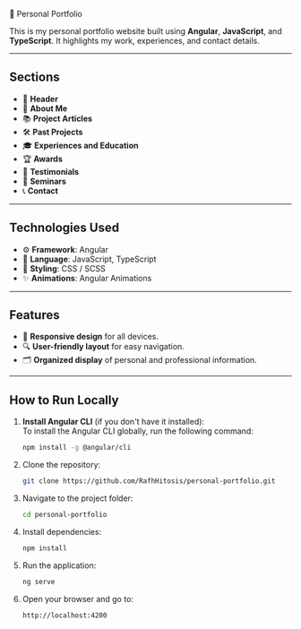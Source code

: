 🚀 Personal Portfolio  

This is my personal portfolio website built using **Angular**, **JavaScript**, and **TypeScript**. It highlights my work, experiences, and contact details.

---

## Sections  

- 📜 **Header**  
- 👤 **About Me**  
- 📚 **Project Articles**  
- 🛠️ **Past Projects**  
- 🎓 **Experiences and Education**  
- 🏆 **Awards**  
- 💬 **Testimonials**  
- 🎤 **Seminars**  
- 📞 **Contact**  

---

## Technologies Used  

- ⚙️ **Framework**: Angular  
- 📝 **Language**: JavaScript, TypeScript  
- 🎨 **Styling**: CSS / SCSS  
- ✨ **Animations**: Angular Animations  

---

## Features  

- 📱 **Responsive design** for all devices.  
- 🔍 **User-friendly layout** for easy navigation.  
- 🗂️ **Organized display** of personal and professional information.

---

## How to Run Locally  

1. **Install Angular CLI** (if you don't have it installed):  
   To install the Angular CLI globally, run the following command:
   ```bash
   npm install -g @angular/cli
   ```

2. Clone the repository:  
   ```bash
   git clone https://github.com/RafhHitosis/personal-portfolio.git
   ```

3. Navigate to the project folder:  
   ```bash
   cd personal-portfolio
   ```

4. Install dependencies:  
   ```bash
   npm install
   ```

5. Run the application:  
   ```bash
   ng serve
   ```

6. Open your browser and go to:  
   ```
   http://localhost:4200
   ```
